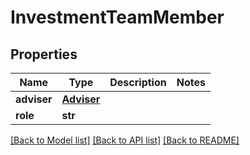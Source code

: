 # InvestmentTeamMember

## Properties
Name | Type | Description | Notes
------------ | ------------- | ------------- | -------------
**adviser** | [**Adviser**](Adviser.md) |  | 
**role** | **str** |  | 

[[Back to Model list]](../README.md#documentation-for-models) [[Back to API list]](../README.md#documentation-for-api-endpoints) [[Back to README]](../README.md)


